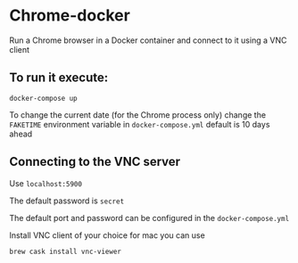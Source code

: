 # Chrome-docker
Run a Chrome browser in a Docker container and connect to it using a VNC client

To run it execute:
------------------
`docker-compose up`

To change the current date (for the Chrome process only) change the `FAKETIME` environment variable in `docker-compose.yml` default is 10 days ahead

Connecting to the VNC server
----------------------------

Use `localhost:5900`

The default password is `secret`

The default port and password can be configured in the `docker-compose.yml`

Install VNC client of your choice for mac you can use

```brew cask install vnc-viewer ```

